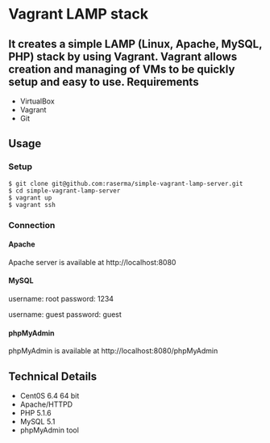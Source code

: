 Vagrant LAMP stack
==================
It creates a simple LAMP (Linux, Apache, MySQL, PHP) stack by using Vagrant.
Vagrant allows creation and managing of VMs to be quickly setup and easy to use. 
Requirements
------------
* VirtualBox
* Vagrant
* Git

Usage
-----

### Setup

	$ git clone git@github.com:raserma/simple-vagrant-lamp-server.git
	$ cd simple-vagrant-lamp-server
	$ vagrant up
	$ vagrant ssh

### Connection

#### Apache
Apache server is available at http://localhost:8080

#### MySQL
username: root
password: 1234

username: guest
password: guest

#### phpMyAdmin
phpMyAdmin is available at http://localhost:8080/phpMyAdmin

Technical Details
-----------------
* Cent0S 6.4 64 bit
* Apache/HTTPD
* PHP 5.1.6
* MySQL 5.1
* phpMyAdmin tool



